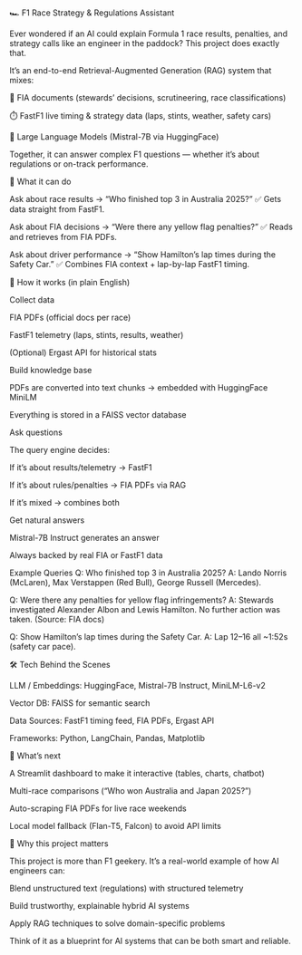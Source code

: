 🏎️ F1 Race Strategy & Regulations Assistant

Ever wondered if an AI could explain Formula 1 race results, penalties, and strategy calls like an engineer in the paddock?
This project does exactly that.

It’s an end-to-end Retrieval-Augmented Generation (RAG) system that mixes:

📄 FIA documents (stewards’ decisions, scrutineering, race classifications)

⏱️ FastF1 live timing & strategy data (laps, stints, weather, safety cars)

🤖 Large Language Models (Mistral-7B via HuggingFace)

Together, it can answer complex F1 questions — whether it’s about regulations or on-track performance.

🚀 What it can do

Ask about race results
→ “Who finished top 3 in Australia 2025?”
✅ Gets data straight from FastF1.

Ask about FIA decisions
→ “Were there any yellow flag penalties?”
✅ Reads and retrieves from FIA PDFs.

Ask about driver performance
→ “Show Hamilton’s lap times during the Safety Car.”
✅ Combines FIA context + lap-by-lap FastF1 timing.

🧩 How it works (in plain English)

Collect data

FIA PDFs (official docs per race)

FastF1 telemetry (laps, stints, results, weather)

(Optional) Ergast API for historical stats

Build knowledge base

PDFs are converted into text chunks → embedded with HuggingFace MiniLM

Everything is stored in a FAISS vector database

Ask questions

The query engine decides:

If it’s about results/telemetry → FastF1

If it’s about rules/penalties → FIA PDFs via RAG

If it’s mixed → combines both

Get natural answers

Mistral-7B Instruct generates an answer

Always backed by real FIA or FastF1 data

Example Queries
Q: Who finished top 3 in Australia 2025?
A: Lando Norris (McLaren), Max Verstappen (Red Bull), George Russell (Mercedes).

Q: Were there any penalties for yellow flag infringements?
A: Stewards investigated Alexander Albon and Lewis Hamilton. No further action was taken.
(Source: FIA docs)

Q: Show Hamilton’s lap times during the Safety Car.
A: Lap 12–16 all ~1:52s (safety car pace).

🛠️ Tech Behind the Scenes

LLM / Embeddings: HuggingFace, Mistral-7B Instruct, MiniLM-L6-v2

Vector DB: FAISS for semantic search

Data Sources: FastF1 timing feed, FIA PDFs, Ergast API

Frameworks: Python, LangChain, Pandas, Matplotlib

🔮 What’s next

A Streamlit dashboard to make it interactive (tables, charts, chatbot)

Multi-race comparisons (“Who won Australia and Japan 2025?”)

Auto-scraping FIA PDFs for live race weekends

Local model fallback (Flan-T5, Falcon) to avoid API limits

🎯 Why this project matters

This project is more than F1 geekery.
It’s a real-world example of how AI engineers can:

Blend unstructured text (regulations) with structured telemetry

Build trustworthy, explainable hybrid AI systems

Apply RAG techniques to solve domain-specific problems

Think of it as a blueprint for AI systems that can be both smart and reliable.

